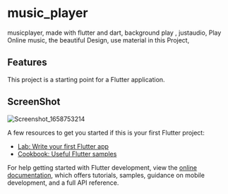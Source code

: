 # music_player
musicplayer,
made with flutter and dart,
background play ,
justaudio,
Play Online music,
the beautiful Design, 
use material in this Project,



## Features


This project is a starting point for a Flutter application.

## ScreenShot

![Screenshot_1658753214](https://user-images.githubusercontent.com/62237000/180781715-9b53ddf5-0dad-477d-b55e-ff4a371e6b18.png)


A few resources to get you started if this is your first Flutter project:

- [Lab: Write your first Flutter app](https://docs.flutter.dev/get-started/codelab)
- [Cookbook: Useful Flutter samples](https://docs.flutter.dev/cookbook)

For help getting started with Flutter development, view the
[online documentation](https://docs.flutter.dev/), which offers tutorials,
samples, guidance on mobile development, and a full API reference.
